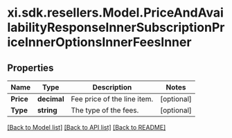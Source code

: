 # xi.sdk.resellers.Model.PriceAndAvailabilityResponseInnerSubscriptionPriceInnerOptionsInnerFeesInner

## Properties

Name | Type | Description | Notes
------------ | ------------- | ------------- | -------------
**Price** | **decimal** | Fee price of the line item. | [optional] 
**Type** | **string** | The type of the fees. | [optional] 

[[Back to Model list]](../README.md#documentation-for-models) [[Back to API list]](../README.md#documentation-for-api-endpoints) [[Back to README]](../README.md)


